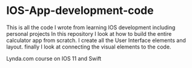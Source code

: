 # IOS-App-development-code
This is all the code I wrote from learning IOS development including personal projects
In this repository I look at how to build the entire calculator app from scratch. I create all the User Interface elements and layout. finally I look at connecting the visual elements to the code. 

Lynda.com course on IOS 11 and Swift 
